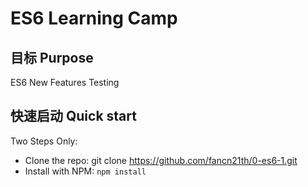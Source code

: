 # ES6 Learning Camp

## 目标 Purpose
ES6 New Features Testing

## 快速启动 Quick start

Two Steps Only:

- Clone the repo: git clone https://github.com/fancn21th/0-es6-1.git
- Install with NPM: `npm install`

